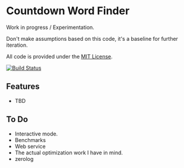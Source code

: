 
# Countdown Word Finder

Work in progress / Experimentation.

Don't make assumptions based on this code, it's a baseline for further iteration.

All code is provided under the [MIT License](LICENSE).

[![Build Status](https://travis-ci.org/eloj/countdown.svg?branch=master)](https://travis-ci.org/eloj/countdown)

## Features

* TBD

## To Do

* Interactive mode.
* Benchmarks
* Web service
* The actual optimization work I have in mind.
* zerolog

